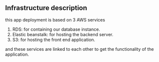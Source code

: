 ## Infrastructure description

this app deployment is based on 3 AWS services
1. RDS: for containing our database instance.
2. Elastic beanstalk: for hosting the backend server.
3. S3: for hosting the front end application.

and these services are linked to each other to get the functionality of the application.

